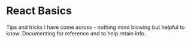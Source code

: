 # React Basics

Tips and tricks i have come across - nothing mind blowing but helpful to know. Documenting for reference and to help retain info.
